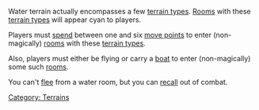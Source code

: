 Water terrain actually encompasses a few [terrain
types](:Category:_Terrains "wikilink").
[Rooms](:Category:_Rooms "wikilink") with these [terrain
types](:Category:_Terrains "wikilink") will appear cyan to players.

Players must [spend](Movement_Costs "wikilink") between one and six
[move points](Move_Points "wikilink") to enter (non-magically)
[rooms](:Category:_Rooms "wikilink") with these [terrain
types](:Category:_Terrains "wikilink").

Also, players must either be flying or carry a
[boat](:Category:_Boats "wikilink") to enter (non-magically) some such
[rooms](:Category:_Rooms "wikilink").

You can't [flee](Flee "wikilink") from a water room, but you can
[recall](Recall "wikilink") out of combat.

[Category: Terrains](Category:_Terrains "wikilink")
